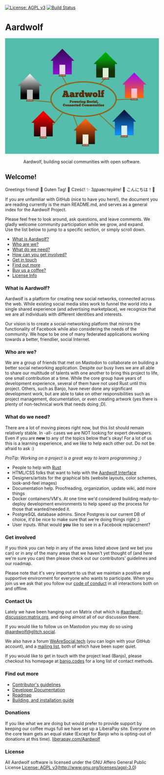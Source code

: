 [![License: AGPL v3](https://img.shields.io/badge/License-AGPL%20v3-blue.svg)](http://www.gnu.org/licenses/agpl-3.0)
[![Build Status](https://travis-ci.org/Aardwolf-Social/aardwolf.svg?branch=master)](https://travis-ci.org/Aardwolf-Social/aardwolf)

# Aardwolf

<p align="center">
  <img alt="banner" src="/doc/images/Mozsprint-houses.png/" width="550">
</p>
<p align="center" href="">
  Aardwolf, building social communities with open software.
</p>


## Welcome!
Greetings friend! 
:tada: Guten Tag! :balloon: Cześć! :sparkles: Здравствуйте! :star2: こんにちは！:bow:

If you are unfamiliar with GitHub (nice to have you here!), the document you are reading currently is the main README.md, and serves as a general index for the Aardwolf Project.  

Please feel free to look around, ask questions, and leave comments. We gladly welcome community participation while we grow, and expand.  
Use the list below to jump to a specific section, or simply scroll down.

* [What is Aardwolf?](#what-is-aardwolf?)
* [Who are we?](#who-are-we?)
* [What do we need?](#what-do-we-need)
* [How can you get involved?](#get-involved)
* [Get in touch](#contact-us)
* [Find out more](#find-out-more)
* [Buy us a coffee?](#donations)
* [License Info](#license)

### What is Aardwolf?
Aardwolf is a platform for creating new social networks, connected across the web. While existing social media sites work to funnel the world into a single shared experience (and advertising marketplace), we recognize that we are all individuals with different identities and interests. 

Our vision is to create a social-networking platform that mirrors the functionality of Facebook while also considering the needs of the community.  We hope to be one of many federated applications working towards a better, friendlier, social Internet.

### Who are we?
We are a group of friends that met on Mastodon to collaborate on building a better social networking application.  Despite our busy lives we are all able to share our multitude of talents with one another to bring this project to life, one small contribution at a time.  While the core group have years of development experience, several of them have not used Rust until this project.  Others, such as Banjo, have never done any significant development work, but are able to take on other responsibilities such as project management, documentation, or even creating artwork (yes there is plenty of non-technical work that needs doing ;D).

###  What do we need?
There are a lot of moving pieces right now, but this list should remain relatively stable.  In -all- cases we are NOT looking for expert developers.  Even if you are **new** to any of the topics below that's okay!  For a lot of us this is a learning experience, and we like to help each other out.  Do not be afraid to ask :)

  _ProTip: Working on a project is a great way to learn programming ;)_

* People to help with [Rust](https://www.rust-lang.org) 
* HTML/CSS folks that want to help with the [Aardwolf Interface](https://github.com/Aardwolf-Social/aardwolf-interface)
* Designers/artists for the graphical bits (website layouts, color schemes, look-and-feel images)
* Documentation help.  Proofreading, organization, update wiki, add more things
* Docker containers/VM's.  At one time we'd considered building ready-to-deploy development environments to help speed up the process for those that wanted/needed it.
* PostgreSQL database admins.  Since Postgres is our current DB of choice, it'd be nice to make sure that we're doing things right ;)
* User inputs.  What would **you** like to see in a Facebook replacement?

### Get involved
If you think you can help in any of the areas listed above (and we bet you can) or in any of the many areas that we haven't yet thought of (and here we're sure you can) then please check out our contributors' guidelines and our roadmap.

Please note that it's very important to us that we maintain a positive and supportive environment for everyone who wants to participate. When you join us we ask that you follow our [code of conduct](/CODE_OF_CONDUCT.md) in all interactions both on and offline.

### Contact Us
Lately we have been hanging out on Matrix chat which is [#aardwolf-discussion:matrix.org](https://riot.im/app/#/room/#aardwolf-discussion:matrix.org), and doing almost all of our discussion there.

If you would like to follow us on Mastodon you may do so using [@aardwolf@glitch.social](https://glitch.social/@aardwolf).

We also have a forum [WeAreSocial.tech](http://wearesocial.tech/) (you can login with your GitHub account), and a [mailing list](https://lists.riseup.net/www/info/aardwolf-development), both of which have been super quiet. 

If you would like to get in touch with the project lead (Banjo), please checkout his homepage at [banjo.codes](http://banjo.codes) for a long list of contact methods. 

### Find out more
* [Contributor's guidelines](/CONTRIBUTING.md)
* [Developer Documentation](/doc/development)
* [Roadmap](ROADMAP.md)
* [Building, and installation guide](/INSTALL.md)

### Donations
If you like what we are doing but would prefer to provide support by keeping our coffee mugs full we have set up a LiberaPay site.
Everyone on the core team gets an equal stake (Except for Banjo who is opting-out of donations at this time).
[liberapay.com/Aardwolf](https://liberapay.com/Aardwolf)

### License
All Aardwolf software is licensed under the GNU Affero General Public License 
[License: AGPL v3](https://img.shields.io/badge/License-AGPL%20v3-blue.svg)(http://www.gnu.org/licenses/agpl-3.0)
